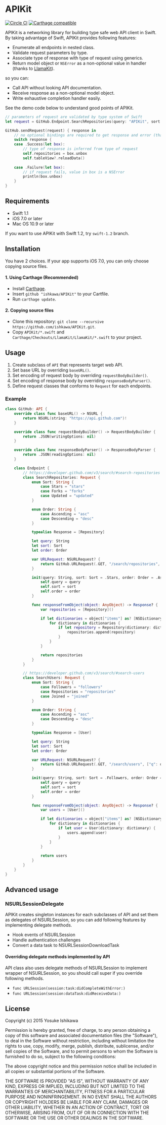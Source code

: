 APIKit
======

[![Circle CI](https://img.shields.io/circleci/project/ishkawa/APIKit/master.svg?style=flat)](https://circleci.com/gh/ishkawa/APIKit)
[![Carthage compatible](https://img.shields.io/badge/Carthage-compatible-4BC51D.svg?style=flat)](https://github.com/Carthage/Carthage)

APIKit is a networking library for building type safe web API client in Swift.
By taking advantage of Swift, APIKit provides following features: 

- Enumerate all endpoints in nested class.
- Validate request parameters by type.
- Associate type of response with type of request using generics.
- Return model object or `NSError` as a non-optional value in handler (thanks to [LlamaKit](https://github.com/LlamaKit/LlamaKit)).

so you can:

- Call API without looking API documentation.
- Receive response as a non-optional model object.
- Write exhaustive completion handler easily.

See the demo code below to understand good points of APIKit.

```swift
// parameters of request are validated by type system of Swift
let request = GitHub.Endpoint.SearchRepositories(query: "APIKit", sort: .Stars)

GitHub.sendRequest(request) { response in
    // no optional bindings are required to get response and error (thanks to LlamaKit.Result)
    switch response {
    case .Success(let box):
        // type of response is inferred from type of request
        self.repositories = box.unbox
        self.tableView?.reloadData()
        
    case .Failure(let box):
        // if request fails, value in box is a NSError
        println(box.unbox)
    }
}
```


## Requirements

- Swift 1.1
- iOS 7.0 or later
- Mac OS 10.9 or later

If you want to use APIKit with Swift 1.2, try `swift-1.2` branch.

## Installation

You have 2 choices. If your app supports iOS 7.0, you can only choose copying source files.

#### 1. Using Carthage (Recommended)

- Install [Carthage](https://github.com/Carthage/Carthage).
- Insert `github "ishkawa/APIKit"` to your Cartfile.
- Run `carthage update`.


#### 2. Copying source files

- Clone this repository: `git clone --recursive https://github.com/ishkawa/APIKit.git`.
- Copy `APIKit/*.swift` and `Carthage/Checkouts/LlamaKit/LlamaKit/*.swift` to your project.


## Usage

1. Create subclass of `API` that represents target web API.
2. Set base URL by overriding `baseURL()`.
3. Set encoding of request body by overriding `requestBodyBuilder()`.
4. Set encoding of response body by overriding `responseBodyParser()`.
5. Define request classes that conforms to `Request` for each endpoints.

### Example

```swift
class GitHub: API {
    override class func baseURL() -> NSURL {
        return NSURL(string: "https://api.github.com")!
    }

    override class func requestBodyBuilder() -> RequestBodyBuilder {
        return .JSON(writingOptions: nil)
    }

    override class func responseBodyParser() -> ResponseBodyParser {
        return .JSON(readingOptions: nil)
    }

    class Endpoint {
        // https://developer.github.com/v3/search/#search-repositories
        class SearchRepositories: Request {
            enum Sort: String {
                case Stars = "stars"
                case Forks = "forks"
                case Updated = "updated"
            }

            enum Order: String {
                case Ascending = "asc"
                case Descending = "desc"
            }

            typealias Response = [Repository]

            let query: String
            let sort: Sort
            let order: Order

            var URLRequest: NSURLRequest? {
                return GitHub.URLRequest(.GET, "/search/repositories", ["q": query, "sort": sort.rawValue, "order": order.rawValue])
            }

            init(query: String, sort: Sort = .Stars, order: Order = .Ascending) {
                self.query = query
                self.sort = sort
                self.order = order
            }

            func responseFromObject(object: AnyObject) -> Response? {
                var repositories = [Repository]()

                if let dictionaries = object["items"] as? [NSDictionary] {
                    for dictionary in dictionaries {
                        if let repository = Repository(dictionary: dictionary) {
                            repositories.append(repository)
                        }
                    }
                }

                return repositories
            }
        }

        // https://developer.github.com/v3/search/#search-users
        class SearchUsers: Request {
            enum Sort: String {
                case Followers = "followers"
                case Repositories = "repositories"
                case Joined = "joined"
            }

            enum Order: String {
                case Ascending = "asc"
                case Descending = "desc"
            }

            typealias Response = [User]

            let query: String
            let sort: Sort
            let order: Order

            var URLRequest: NSURLRequest? {
                return GitHub.URLRequest(.GET, "/search/users", ["q": query, "sort": sort.rawValue, "order": order.rawValue])
            }

            init(query: String, sort: Sort = .Followers, order: Order = .Ascending) {
                self.query = query
                self.sort = sort
                self.order = order
            }

            func responseFromObject(object: AnyObject) -> Response? {
                var users = [User]()

                if let dictionaries = object["items"] as? [NSDictionary] {
                    for dictionary in dictionaries {
                        if let user = User(dictionary: dictionary) {
                            users.append(user)
                        }
                    }
                }
                
                return users
            }
        }
    }
}
```

## Advanced usage


### NSURLSessionDelegate

APIKit creates singleton instances for each subclasses of API and set them as delegates of NSURLSession,
so you can add following features by implementing delegate methods.

- Hook events of NSURLSession
- Handle authentication challenges
- Convert a data task to NSURLSessionDownloadTask

#### Overriding delegate methods implemented by API

API class also uses delegate methods of NSURLSession to implement wrapper of NSURLSession, so you should call super if you override following methods.

- `func URLSession(session:task:didCompleteWithError:)`
- `func URLSession(session:dataTask:didReceiveData:)`


## License

Copyright (c) 2015 Yosuke Ishikawa

Permission is hereby granted, free of charge, to any person obtaining a copy of this software and associated documentation files (the "Software"), to deal in the Software without restriction, including without limitation the rights to use, copy, modify, merge, publish, distribute, sublicense, and/or sell copies of the Software, and to permit persons to whom the Software is furnished to do so, subject to the following conditions:

The above copyright notice and this permission notice shall be included in all copies or substantial portions of the Software.

THE SOFTWARE IS PROVIDED "AS IS", WITHOUT WARRANTY OF ANY KIND, EXPRESS OR IMPLIED, INCLUDING BUT NOT LIMITED TO THE WARRANTIES OF MERCHANTABILITY, FITNESS FOR A PARTICULAR PURPOSE AND NONINFRINGEMENT. IN NO EVENT SHALL THE AUTHORS OR COPYRIGHT HOLDERS BE LIABLE FOR ANY CLAIM, DAMAGES OR OTHER LIABILITY, WHETHER IN AN ACTION OF CONTRACT, TORT OR OTHERWISE, ARISING FROM, OUT OF OR IN CONNECTION WITH THE SOFTWARE OR THE USE OR OTHER DEALINGS IN THE SOFTWARE.
